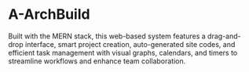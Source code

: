 # A-ArchBuild
Built with the MERN stack, this web-based system features a drag-and-drop interface, smart project creation, auto-generated site codes, and efficient task management with visual graphs, calendars, and timers to streamline workflows and enhance team collaboration.
